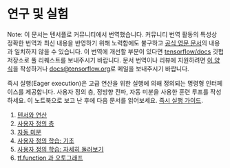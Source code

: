 # 연구 및 실험

Note: 이 문서는 텐서플로 커뮤니티에서 번역했습니다. 커뮤니티 번역 활동의 특성상 정확한 번역과 최신 내용을 반영하기 위해 노력함에도
불구하고 [공식 영문 문서](https://www.tensorflow.org/?hl=en)의 내용과 일치하지 않을 수 있습니다.
이 번역에 개선할 부분이 있다면
[tensorflow/docs](https://github.com/tensorflow/docs) 깃헙 저장소로 풀 리퀘스트를 보내주시기 바랍니다.
문서 번역이나 리뷰에 지원하려면 [이 양식](https://bit.ly/tf-translate)을
작성하거나
[docs@tensorflow.org](https://groups.google.com/a/tensorflow.org/forum/#!forum/docs)로
메일을 보내주시기 바랍니다.

즉시 실행(Eager execution)은 고급 연산을 위한 실행에 의해 정의되는 명령형 인터페이스를 제공합니다. 사용자 정의 층, 정방향 전파, 자동 미분을 사용한 훈련 루프를 작성하세요. 이 노트북으로 보고 난 후에 다음 문서를 읽어보세요. [즉시 실행 가이드](../../guide/eager.ipynb).

1. [텐서와 연산](basics.ipynb)
2. [사용자 정의 층](custom_layers.ipynb)
3. [자동 미분](automatic_differentiation.ipynb)
4. [사용자 정의 학습: 기초](custom_training.ipynb)
5. [사용자 정의 학습: 자세히 둘러보기](custom_training_walkthrough.ipynb)
6. [tf.function 과 오토그래프](tf_function.ipynb)
